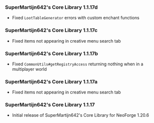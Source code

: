 ### SuperMartijn642's Core Library 1.1.17d
- Fixed `LootTableGenerator` errors with custom enchant functions

### SuperMartijn642's Core Library 1.1.17c
- Fixed items not appearing in creative menu search tab

### SuperMartijn642's Core Library 1.1.17b
- Fixed `CommonUtils#getRegistryAccess` returning nothing when in a multiplayer world

### SuperMartijn642's Core Library 1.1.17a
- Fixed items not appearing in creative menu search tab

### SuperMartijn642's Core Library 1.1.17
- Initial release of SuperMartijn642's Core Library for NeoForge 1.20.6
